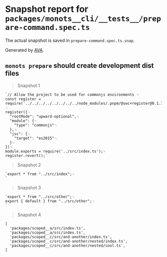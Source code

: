 # Snapshot report for `packages/monots__cli/__tests__/prepare-command.spec.ts`

The actual snapshot is saved in `prepare-command.spec.ts.snap`.

Generated by [AVA](https://avajs.dev).

## `monots prepare` should create development dist files

> Snapshot 1

    `// Allow the project to be used for commonjs environments ␊
    const register = require('../../../../../../../../node_modules/.pnpm/@swc+register@0.1.7_@swc+core@1.2.92/node_modules/@swc/register/lib/index.js');␊
    ␊
    register({␊
      "rootMode": "upward-optional",␊
      "module": {␊
        "type": "commonjs"␊
      },␊
      "jsc": {␊
        "target": "es2015"␊
      }␊
    })␊
    module.exports = require('../src/index.ts');␊
    register.revert();`

> Snapshot 2

    `export * from "../src/index";␊
    `

> Snapshot 3

    `export * from "../src/other";␊
    export { default } from "../src/other";␊
    `

> Snapshot 4

    [
      'packages/scoped__a/src/index.ts',
      'packages/scoped__a/src/index.ts',
      'packages/scoped__c/src/and-another/index.ts',
      'packages/scoped__c/src/and-another/nested/index.ts',
      'packages/scoped__c/src/and-another/nested/cool.ts',
    ]

